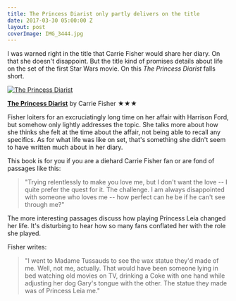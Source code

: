 ```yaml
---
title: The Princess Diarist only partly delivers on the title
date: 2017-03-30 05:00:00 Z
layout: post
coverImage: IMG_3444.jpg
---
```


I was warned right in the title that Carrie Fisher would share her diary. On that she doesn't disappoint. But the title kind of promises details about life on the set of the first Star Wars movie. On this _The Princess Diarist_ falls short.

[![The Princess Diarist](images/26025989.jpg)](https://kenbooth.net/wp-content/uploads/2017/03/26025989.jpg)

[**The Princess Diarist**](http://amzn.to/2ofmr8R) by Carrie Fisher ★★★

Fisher loiters for an excruciatingly long time on her affair with Harrison Ford, but somehow only lightly addresses the topic. She talks more about how she thinks she felt at the time about the affair, not being able to recall any specifics. As for what life was like on set, that's something she didn't seem to have written much about in her diary.

This book is for you if you are a diehard Carrie Fisher fan or are fond of passages like this:

> "Trying relentlessly to make you love me, but I don't want the love -- I quite prefer the quest for it. The challenge. I am always disappointed with someone who loves me -- how perfect can he be if he can't see through me?"

The more interesting passages discuss how playing Princess Leia changed her life. It's disturbing to hear how so many fans conflated her with the role she played.

Fisher writes:

> "I went to Madame Tussauds to see the wax statue they'd made of me. Well, not me, actually. That would have been someone lying in bed watching old movies on TV, drinking a Coke with one hand while adjusting her dog Gary's tongue with the other. The statue they made was of Princess Leia me."
